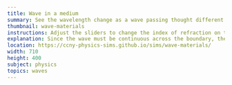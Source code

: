 ```yaml
---
title: Wave in a medium
summary: See the wavelength change as a wave passing thought different mediums
thumbnail: wave-materials
instructions: Adjust the sliders to change the index of refraction on the right, and the frequency of the incoming wave
explanation: Since the wave must be continuous across the boundary, the frequency of oscillations must be constant.
location: https://ccny-physics-sims.github.io/sims/wave-materials/
width: 710
height: 400
subject: physics
topics: waves
---
```

